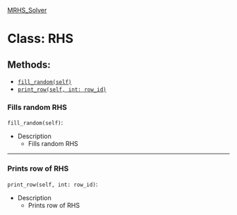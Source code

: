 [MRHS_Solver](README.md#MRHS_Solver)

# Class: **RHS**

## Methods:

- [```fill_random(self)```](#fills-random-rhs) 
- [```print_row(self, int: row_id)```](#prints-row-of-rhs)


### Fills random RHS
 ```fill_random(self)```:
- Description
  - Fills random RHS

---

### Prints row of RHS
 ```print_row(self, int: row_id)```:
- Description
  - Prints row of RHS

